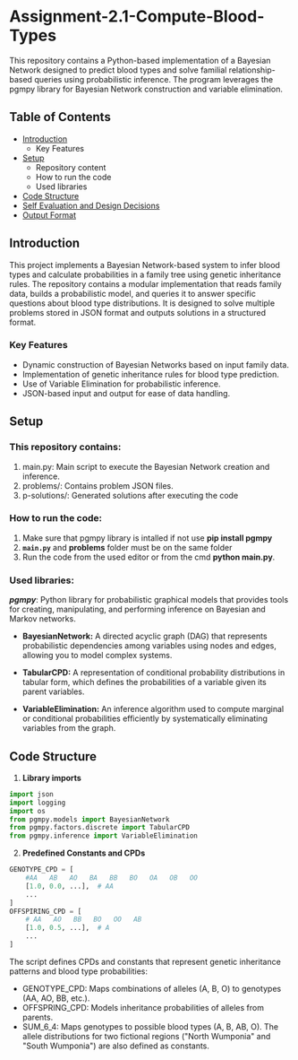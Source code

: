 # Assignment-2.1-Compute-Blood-Types

This repository contains a Python-based implementation of a Bayesian Network designed to predict blood types and solve familial relationship-based queries using probabilistic inference. The program leverages the pgmpy library for Bayesian Network construction and variable elimination.

## Table of Contents

- [Introduction](#introduction)
  - Key Features
- [Setup](#setup)
  - Repository content
  - How to run the code
  - Used libraries
- [Code Structure](#code-structure)
- [Self Evaluation and Design Decisions](#design-decision)
- [Output Format](#output-format)

## Introduction
This project implements a Bayesian Network-based system to infer blood types and calculate probabilities in a family tree using genetic inheritance rules. The repository contains a modular implementation that reads family data, builds a probabilistic model, and queries it to answer specific questions about blood type distributions. It is designed to solve multiple problems stored in JSON format and outputs solutions in a structured format.

### Key Features 
- Dynamic construction of Bayesian Networks based on input family data.
- Implementation of genetic inheritance rules for blood type prediction.
- Use of Variable Elimination for probabilistic inference.
- JSON-based input and output for ease of data handling.

## Setup
### This repository contains:
1) main.py: Main script to execute the Bayesian Network creation and inference.
2) problems/: Contains problem JSON files.
3) p-solutions/: Generated solutions after executing the code

### How to run the code: 
1) Make sure that pgmpy library is intalled if not use **pip install pgmpy**
2) **`main.py`** and **problems** folder must be on the same folder
3) Run the code from the used editor or from the cmd **python main.py**.

### Used libraries:
**_pgmpy_**: Python library for probabilistic graphical models that provides tools for creating, manipulating, and performing inference on Bayesian and Markov networks.
  - **BayesianNetwork:** A directed acyclic graph (DAG) that represents probabilistic dependencies among variables using nodes and edges, allowing you to model complex systems.


  - **TabularCPD:** A representation of conditional probability distributions in tabular form, which defines the probabilities of a variable given its parent variables.
  - **VariableElimination:** An inference algorithm used to compute marginal or conditional probabilities efficiently by systematically eliminating variables from the graph.


## Code Structure
1) **Library imports**
```python
import json
import logging
import os
from pgmpy.models import BayesianNetwork
from pgmpy.factors.discrete import TabularCPD
from pgmpy.inference import VariableElimination
```

2) **Predefined Constants and CPDs**
```python
GENOTYPE_CPD = [
    #AA   AB   AO   BA   BB   BO   OA   OB   OO
    [1.0, 0.0, ...],  # AA
    ...
]
OFFSPIRING_CPD = [
    # AA   AO   BB   BO   OO   AB
    [1.0, 0.5, ...],  # A
    ...
]
```
The script defines CPDs and constants that represent genetic inheritance patterns and blood type probabilities:

- GENOTYPE_CPD: Maps combinations of alleles (A, B, O) to genotypes (AA, AO, BB, etc.).
- OFFSPRING_CPD: Models inheritance probabilities of alleles from parents.
- SUM_6_4: Maps genotypes to possible blood types (A, B, AB, O).
The allele distributions for two fictional regions ("North Wumponia" and "South Wumponia") are also defined as constants.
